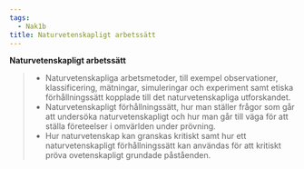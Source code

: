 ```yaml
---
tags:
  - Nak1b
title: Naturvetenskapligt arbetssätt
---
```

**Naturvetenskapligt arbetssätt**
>- Naturvetenskapliga arbetsmetoder, till exempel observationer, klassificering, mätningar, simuleringar och experiment samt etiska förhållningssätt kopplade till det naturvetenskapliga utforskandet.
>- Naturvetenskapligt förhållningssätt, hur man ställer frågor som går att undersöka naturvetenskapligt och hur man går till väga för att ställa företeelser i omvärlden under prövning.
>- Hur naturvetenskap kan granskas kritiskt samt hur ett naturvetenskapligt förhållningssätt kan användas för att kritiskt pröva ovetenskapligt grundade påståenden.